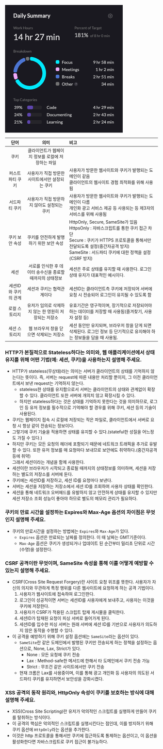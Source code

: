 <img src="/Tracking_Time/2_Feb/250217.png">

|      단어      |                의미                | 비고                                                                                                                                                                 |
|:------------:|:--------------------------------:|:-------------------------------------------------------------------------------------------------------------------------------------------------------------------|
|      쿠키      |   클라이언트가 웹페이지 정보를 로컬에 저장하는 파일    |                                                                                                                                                                    |
|   퍼스트파티 쿠키   |    사용자가 직접 방문한 사이트에서만 설정되는 쿠키    | 사용자가 방문한 웹사이트와 쿠키가 발행되는 도메인이 같음<br/>클라이언트의 웹사이트 경험 최적화를 위해 사용됨                                                                                                     |
|   서드파티 쿠키    |     사용자가 직접 방문하지 않아도 설정되는 쿠키     | 사용자가 방문한 웹사이트와 쿠키가 발행되는 도메인이 다름<br/>개인화 광고 서비스 제공 등 사용되는 등 제3자의 서비스를 위해 사용됨                                                                                        |
|   쿠키 보안 속성   |      쿠키를 안전하게 발행하기 위한 보안 속성      | HttpOnly, Secure, SameSite가 있음<br/>HttpsOnly : 자바스크립트를 통한 쿠키 접근 차단<br/>Secure : 쿠키가 HTTPS 프로토콜을 통해서만 전달되도록 설정(중간자공격 방지)<br/>SameSite : 서드파티 쿠키에 대한 정책을 설정(CSRF 방지) |
|      세션      | 서로를 인식한 후 데이터 송수신을 종료할 때까지의 상태정보 | 세션은 주로 상태를 유지할 때 사용한다. 로그인 상태 유지가 대표적인 예시이다.                                                                                                                       |
| 세션ID와 쿠키의 관계 |          세션과 쿠키는 협력관계이다          | 세션ID는 클라이언트측 쿠키에 저장되어 서버에 요청 시 전송되어 로그인이 유지될 수 있도록 함                                                                                                               |
|   로컬 스토리지    |  유저가 임의로 삭제하지 않는 한 영원히 저장되는 저장소  | 유효기간은 영구적이며, 장기적으로 저장되어야 하는 데이터를 저장할 때 사용됨(즐겨찾기, 사용자 설정 등)                                                                                                         |
|   세션 스토리지    |      웹 브라우저 창을 닫으면 삭제되는 저장소      | 세션 동안만 유지되며, 브라우저 창을 닫게 되면 삭제된다. 로그인 정보 등 단기적으로 유지해야 하는 정보들을 담을 때 사용됨.                                                                                             |

### HTTP가 본질적으로 Stateless하다는 의미와, 웹 애플리케이션에서 상태 유지를 위해 어떤 기법(예: 세션, 쿠키)을 사용하는지 설명해 주세요.
- HTTP가 stateless(무상태)라는 의미는 서버가 클라이언트의 상태를 기억하지 않는다는 뜻이다. 즉, 서버는 request에 따른 내용만 처리할 뿐이지, 그 이전 클라이언트에서 보낸 request는 기억하지 않는다.
  - stateless한 상태를 유지함으로서 서버는 클라이언트의 상태와 관계없이 확장할 수 있다. 클라이언트 또한 서버에 개의치 않고 확장시킬 수 있다.
  - 하지만 stateless하다는 것은 상태를 기억하지 못한다는 것을 의미하므로, 로그인 등 유저 정보를 필수적으로 기억해야 할 경우를 위해 쿠키, 세션 등의 기술이 사용된다.
- 쿠키는 웹페이지 접속 시 로컬에 저장되는 작은 파일로, 클라이언트에서 서버로 요청 시 항상 같이 전송되는 정보이다.
- 그렇기에 쿠키 기술을 적용하면 상태를 유지할 수 있다.(stateful한 성질을 어느정도 가질 수 있다.)
- 하지만 쿠키는 모든 요청의 헤더에 포함되기 때문에 네트워크 트래픽을 추가로 유발할 수 있다. 또한 유저 정보를 매 요청마다 보내므로 보안에도 취약하다.(중간자공격 등에 취약)<br>
그래서 세션이라는 개념을 함께 사용한다.
- 세션이란 브라우저가 시작되고 종료될 때까지의 상태정보를 의미하며, 세션을 저장하는 별도의 저장소를 서버에 둔다.
- 쿠키에는 세션ID를 저장하고, 세션 ID를 요청마다 보낸다.
- 서버는 세션을 저장하는 저장소에서 세션 ID를 조회하여 사용자 상태를 확인한다.
- 세션을 통해 네트워크 오버헤드를 유발하지 않고 안전하게 상태를 유지할 수 있지만 세션 저장소 조회 성능이 좋아야 하므로 별도의 메모리 관리가 필요하다.

### 쿠키의 만료 시간을 설정하는 Expires와 Max-Age 옵션의 차이점은 무엇인지 설명해 주세요.
- 쿠키의 만료시간을 설정하는 방법에는 ```Expires```와 ```Max-Age```가 있다.
  - ```Expires``` 옵션은 만료되는 날짜를 정의한다. 이 때 날짜는 GMT기준이다.
  - ```Max-Age``` 옵션은 쿠키가 생성되거나 업데이트 된 순간부터 밀리초 단위로 시간(수명)을 설정한다. 

### CSRF 공격이란 무엇이며, SameSite 속성을 통해 이를 어떻게 예방할 수 있는지 설명해 주세요.
- CSRF(Cross Site Request Forgery)란 사이트 요청 위조를 뜻한다. 사용자가 자신의 의지와 무관하게 특정 행위를 다른 웹사이트에 요청하게 하는 공격 기법이다.
  1. 사용자가 웹사이트에 접속하여 로그인한다.
  2. 로그인이 성공적이면 서버는 세션ID를 사용자에게 보내주고, 사용자는 이것을 쿠키에 저장한다.
  3. 사용자가 CSRF가 적용된 스크립트 탑재 게시물을 클릭한다.
  4. 세션ID가 탑재된 요청이 피싱 서버로 들어가게 된다.
  5. 세션ID를 입수한 피싱 서버는 원래 서버에 세션 ID를 기반으로 사용자가 의도하지 않은 동작을 수행할 수 있다.
- 이 공격을 예방하기 위해 쿠키 설정 옵션에는 ```SameSite```라는 옵션이 있다.
  - ```SameSite```란 같은 도메인에서 발행된 쿠키만 전송되게 하는 정책을 설정하는 옵션으로, None, Lax, Strict가 있다.
    - None : 모든 요청에 쿠키 전송
    - Lax : Method-safe한 메서드에 한해서 타 도메인에서 쿠키 전송 가능
    - Strict : 무조건 같은 사이트에서만 쿠키 전송
  - 현재 크롬은 Lax를 사용중이며, 이를 통해 광고 개인화 등 사용자의 의도된 서드파티 쿠키를 유지하면서 보안성을 강화시켰다.

### XSS 공격의 동작 원리와, HttpOnly 속성이 쿠키를 보호하는 방식에 대해 설명해 주세요.
- XSS(Cross Site Scripting)란 유저가 악의적인 스크립트를 실행하게 만들어 쿠키를 탈취하는 방식이다.
- 이 공격의 핵심은 악의적인 스크립트를 실행시킨다는 점인데, 이를 방지하기 위해 쿠키 옵션에 ```HttpOnly```라는 옵션을 추가한다.
- 이것은 http 프로토콜을 통해서만 쿠키에 접근하도록 통제하는 옵션이고, 이 옵션을 활성화한다면 자바스크립트로 쿠키 접근이 불가능하다.